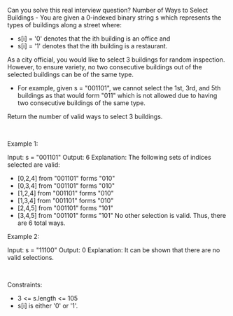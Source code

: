 Can you solve this real interview question? Number of Ways to Select Buildings - You are given a 0-indexed binary string s which represents the types of buildings along a street where:

 * s[i] = '0' denotes that the ith building is an office and
 * s[i] = '1' denotes that the ith building is a restaurant.

As a city official, you would like to select 3 buildings for random inspection. However, to ensure variety, no two consecutive buildings out of the selected buildings can be of the same type.

 * For example, given s = "001101", we cannot select the 1st, 3rd, and 5th buildings as that would form "011" which is not allowed due to having two consecutive buildings of the same type.

Return the number of valid ways to select 3 buildings.

 

Example 1:


Input: s = "001101"
Output: 6
Explanation: 
The following sets of indices selected are valid:
- [0,2,4] from "001101" forms "010"
- [0,3,4] from "001101" forms "010"
- [1,2,4] from "001101" forms "010"
- [1,3,4] from "001101" forms "010"
- [2,4,5] from "001101" forms "101"
- [3,4,5] from "001101" forms "101"
No other selection is valid. Thus, there are 6 total ways.


Example 2:


Input: s = "11100"
Output: 0
Explanation: It can be shown that there are no valid selections.


 

Constraints:

 * 3 <= s.length <= 105
 * s[i] is either '0' or '1'.